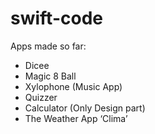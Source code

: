 # swift-code
                                                                                              

Apps made so far:                                                                       
- Dicee
- Magic 8 Ball
- Xylophone (Music App)
- Quizzer
- Calculator (Only Design part)
- The Weather App ‘Clima’
